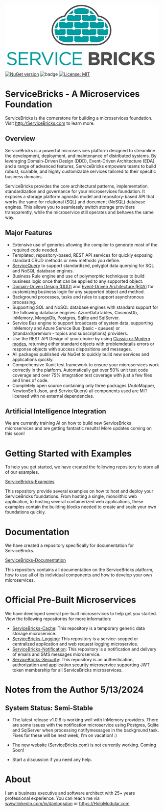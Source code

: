 ![ServiceBricks Logo](https://github.com/holomodular/ServiceBricks/blob/main/Logo.png)  

[![NuGet version](https://badge.fury.io/nu/ServiceBricks.svg)](https://badge.fury.io/nu/ServiceBricks)
![badge](https://img.shields.io/endpoint?url=https://gist.githubusercontent.com/holomodular-support/bdb5c7c570a7a88ffb3efb3505273e34/raw/servicebricks-codecoverage.json)
[![License: MIT](https://img.shields.io/badge/License-MIT-blue.svg)](https://opensource.org/licenses/MIT)

# ServiceBricks - A Microservices Foundation

ServiceBricks is the cornerstone for building a microservices foundation. Visit http://ServiceBricks.com to learn more.

## Overview

ServiceBricks is a powerful microservices platform designed to streamline the development, deployment, and maintenance of distributed systems. By leveraging Domain-Driven Design (DDD), Event-Driven Architecture (EDA), and a range of advanced features, ServiceBricks empowers teams to build robust, scalable, and highly customizable services tailored to their specific business domains.

ServiceBricks provides the core architectural patterns, implementation, standardization and governance for your microservices foundation.
It exposes a storage platform agnostic model and repository-based API that works the same for relational (SQL) and document (NoSQL) database engines. This allows you to seamlessly switch storage providers transparently, while the microservice still operates and behaves the same way.

## Major Features

* Extensive use of generics allowing the compiler to generate most of the required code needed.
* Templated, repository-based, REST API services for quickly exposing standard CRUD methods or new methods you define.
* [ServiceQuery](https://github.com/holomodular/ServiceQuery) to support standardized, polyglot data querying for SQL and NoSQL database engines.
* Business Rule engine and use of polymorphic techniques to build business logic once that can be applied to any supported object.
* [Domain-Driven Design (DDD)](https://github.com/holomodular/ServiceBricks-Documentation/blob/main/V1/FlowOfData.md) and [Event-Driven Architecture (EDA)](https://github.com/holomodular/ServiceBricks-Documentation/blob/main/V1/EventDrivenArchitecture.md) for customizing business logic for any supported object and method.
* Background processes, tasks and rules to support asynchronous processing.
* Supporting SQL and NoSQL database engines with standard support for the following database engines: AzureDataTables, CosmosDb, InMemory, MongoDb, Postgres, Sqlite and SqlServer.
* Service Bus engine to support broadcasts of system data, supporting InMemory and Azure Service Bus (basic - queues) or (standard/premium - topics and subscriptions) providers.
* Use the REST API Design of your choice by using [Classic or Modern modes](https://github.com/holomodular/ServiceBricks-Documentation/blob/main/V1/ClassicVsModernRestApi.md), returning either standard objects with problemdetails errors or response objects with success dispositions and messages.
* All packages published via NuGet to quickly build new services and applications quickly.
* Comprehensive Xunit test framework to ensure your microservices work correctly in the platform. Automatically get over 50% unit test code coverage and over 75% integration test coverage with just a few files and lines of code.
* Completely open source containing only three packages (AutoMapper, NewtonSoft.Json, and ServiceQuery) all components used are MIT licensed with no external dependencies.

## Artificial Intelligence Integration

We are currently training AI on how to build new ServiceBricks microservices and are getting fantastic results! More updates coming on this soon!


# Getting Started with Examples

To help you get started, we have created the following repository to store all of our examples.

[ServiceBricks-Examples](https://github.com/holomodular/ServiceBricks-Examples)

This repository provide several examples on how to host and deploy your ServiceBricks foundations. 
From hosting a single, monolithic web application, to hosting several containerized web applications, these examples contain the building blocks needed to create and scale your own foundations quickly.

# Documentation

We have created a repository specifically for documentation for ServiceBricks.

[ServiceBricks-Documentation](https://github.com/holomodular/ServiceBricks-Documentation)

This repository contains all documentation on the ServiceBricks platform, how to use all of its individual components and how to develop your own microservices.

# Official Pre-Built Microservices

We have developed several pre-built microservices to help get you started. View the following repositories for more information:

* [ServiceBricks-Cache](https://github.com/holomodular/ServiceBricks-Cache): This repository is a temporary generic data storage microservice.
* [ServiceBricks-Logging](https://github.com/holomodular/ServiceBricks-Logging): This repository is a service-scoped or centralized application and web request logging microservice.
* [ServiceBricks-Notification](https://github.com/holomodular/ServiceBricks-Notification): This repository is a notification and delivery of emails and SMS messages microservice.
* [ServiceBricks-Security](https://github.com/holomodular/ServiceBricks-Security): This repository is an authentication, authorization and application security microservice supporting JWT token membership for all ServiceBricks microservices.

# Notes from the Author 5/13/2024

## System Status: Semi-Stable

* The latest release v1.0.6 is working well with InMemory providers. There are some issues with the notification microservice using Postgres, Sqlite and SqlServer when processing notifymessages in the background task. Fixes for these will be next week, I'm on vacation! :)

* The new website (ServiceBricks.com) is not currently working. Coming Soon!

* Start a discussion if you need any help.


# About

I am a business executive and software architect with 25+ years professional experience. You can reach me via www.linkedin.com/in/danlogsdon or https://HoloModular.com
